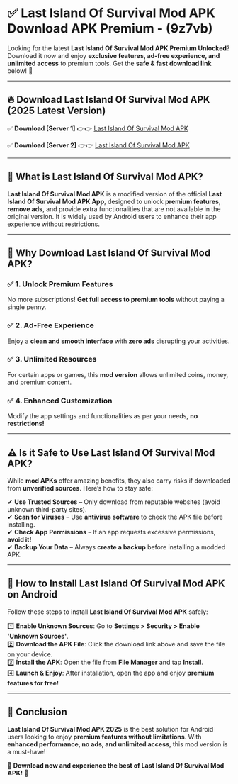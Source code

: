 
# ✅ Last Island Of Survival Mod APK Download APK Premium -  (9z7vb) 

Looking for the latest **Last Island Of Survival Mod APK Premium Unlocked**? Download it now and enjoy **exclusive features, ad-free experience, and unlimited access** to premium tools. Get the **safe & fast download link** below! 🚀

---

## 🔥 Download Last Island Of Survival Mod APK (2025 Latest Version)

✅ **Download [Server 1]** 👉👉 [Last Island Of Survival Mod APK ](https://apkcomod.com?title=Last_Island_Of_Survival_Mod_APK)  

✅ **Download [Server 2]** 👉👉 [Last Island Of Survival Mod APK ](https://apkcomod.com?title=Last_Island_Of_Survival_Mod_APK)  


---

## 📌 What is Last Island Of Survival Mod APK?

**Last Island Of Survival Mod APK** is a modified version of the official **Last Island Of Survival Mod APK App**, designed to unlock **premium features**, **remove ads**, and provide extra functionalities that are not available in the original version. It is widely used by Android users to enhance their app experience without restrictions.

---

## 🌟 Why Download Last Island Of Survival Mod APK?

### ✅ 1. Unlock Premium Features
No more subscriptions! **Get full access to premium tools** without paying a single penny.

### ✅ 2. Ad-Free Experience
Enjoy a **clean and smooth interface** with **zero ads** disrupting your activities.

### ✅ 3. Unlimited Resources
For certain apps or games, this **mod version** allows unlimited coins, money, and premium content.

### ✅ 4. Enhanced Customization
Modify the app settings and functionalities as per your needs, **no restrictions!**

---

## ⚠️ Is it Safe to Use Last Island Of Survival Mod APK?

While **mod APKs** offer amazing benefits, they also carry risks if downloaded from **unverified sources**. Here’s how to stay safe:

✔ **Use Trusted Sources** – Only download from reputable websites (avoid unknown third-party sites).  
✔ **Scan for Viruses** – Use **antivirus software** to check the APK file before installing.  
✔ **Check App Permissions** – If an app requests excessive permissions, **avoid it!**  
✔ **Backup Your Data** – Always **create a backup** before installing a modded APK.

---

## 📲 How to Install Last Island Of Survival Mod APK on Android

Follow these steps to install **Last Island Of Survival Mod APK** safely:

1️⃣ **Enable Unknown Sources**: Go to **Settings > Security > Enable 'Unknown Sources'**.  
2️⃣ **Download the APK File**: Click the download link above and save the file on your device.  
3️⃣ **Install the APK**: Open the file from **File Manager** and tap **Install**.  
4️⃣ **Launch & Enjoy**: After installation, open the app and enjoy **premium features for free!**

---

## 🚀 Conclusion

**Last Island Of Survival Mod APK 2025** is the best solution for Android users looking to enjoy **premium features without limitations**. With **enhanced performance, no ads, and unlimited access**, this mod version is a must-have!

🔻 **Download now and experience the best of Last Island Of Survival Mod APK!** 🔻

